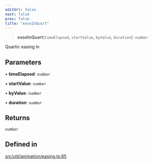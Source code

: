```yaml
---
editUrl: false
next: false
prev: false
title: "easeInQuart"
---
```


> **easeInQuart**(`timeElapsed`, `startValue`, `byValue`, `duration`): `number`

Quartic easing in

## Parameters

• **timeElapsed**: `number`

• **startValue**: `number`

• **byValue**: `number`

• **duration**: `number`

## Returns

`number`

## Defined in

[src/util/animation/easing.ts:65](https://github.com/fabricjs/fabric.js/blob/a0b4adf41e0a1fd81824114cedd4c32bfb8cac25/src/util/animation/easing.ts#L65)
